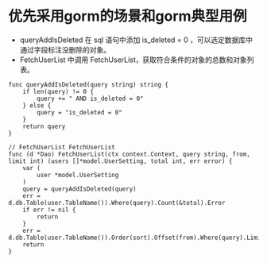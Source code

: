 # 优先采用gorm的场景和gorm典型用例

- queryAddIsDeleted 在 sql 语句中添加 is_deleted = 0 ，可以选定数据库中通过字段标注没删除的对象。
- FetchUserList 中调用 FetchUserList，获取符合条件的对象的总数和对象列表。
```
func queryAddIsDeleted(query string) string {
	if len(query) != 0 {
		query += " AND is_deleted = 0"
	} else {
		query = "is_deleted = 0"
	}
	return query
}

// FetchUserList FetchUserList
func (d *Dao) FetchUserList(ctx context.Context, query string, from, limit int) (users []*model.UserSetting, total int, err error) {
	var (
		user *model.UserSetting
	)
	query = queryAddIsDeleted(query)
	err = d.db.Table(user.TableName()).Where(query).Count(&total).Error
	if err != nil {
		return
	}
	err = d.db.Table(user.TableName()).Order(sort).Offset(from).Where(query).Limit(limit).Find(&users).Error
	return
}
```




